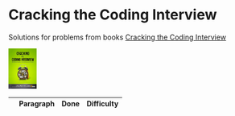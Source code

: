 # Cracking the Coding Interview

Solutions for problems from books [Cracking the Coding Interview](http://www.crackingthecodinginterview.com)

<p align="left">
    <img height=80 src="https://github.com/Mae5tr0/interview_preparation/raw/master/cracking_coding_interview/cover.jpeg">
</p>


| ﻿   |       Paragraph                                                                    |          Done           |  Difficulty |
|:----:|:----------------------------------------------------------------------------:|:-----------------------:|:----------:|
